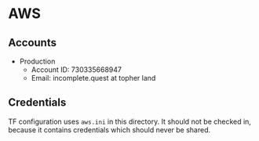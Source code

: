 # AWS

## Accounts

- Production
  - Account ID: 730335668947
  - Email: incomplete.quest at topher land

## Credentials

TF configuration uses `aws.ini` in this directory. It should not be checked in, because it contains credentials which should never be shared.
